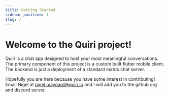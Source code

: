 ```yaml
---
title: Getting Started
sidebar_position: 1
slug: /
---
```


# Welcome to the Quiri project!
Quiri is a chat app designed to host your most meaningful conversations. The primary component of this project is a custom built flutter mobile client. The backend is just a deployment of a standard matrix chat server.

Hopefully you are here because you have some interest in contributing!
Email Nigel at nigel.maynard@quiri.io and I will add you to the github org and discord server.